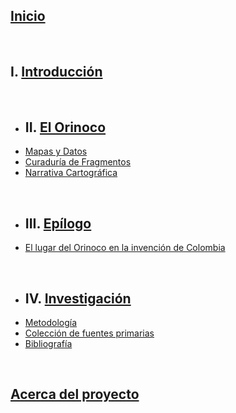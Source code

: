 ## [Inicio](index.html)
<br>

## I. [Introducción](intro.html)
<br>

- ##  II. [El Orinoco](orinoco.html)
- [Mapas y Datos](mapas-datos.html)
- [Curaduría de Fragmentos](fragmentos.html)
- [Narrativa Cartográfica](narrativa.html)
<br>

- ## III. [Epílogo](epilogo.html)
- [El lugar del Orinoco en la invención de Colombia](#)
<br>

- ## IV. [Investigación](investigacion.html)
- [Metodología](#)
- [Colección de fuentes primarias](https://mariajoafana.github.io/inventar_colombia/)
- [Bibliografía](#)

<br>

## [Acerca del proyecto](about.html)
